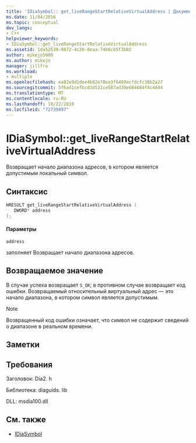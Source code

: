 ```yaml
---
title: 'IDiaSymbol:: get_liveRangeStartRelativeVirtualAddress | Документация Майкрософт'
ms.date: 11/04/2016
ms.topic: conceptual
dev_langs:
- C++
helpviewer_keywords:
- IDiaSymbol::get_liveRangeStartRelativeVirtualAddress
ms.assetid: 1da52539-9872-4c20-8eaa-74b6cb5f3b02
author: mikejo5000
ms.author: mikejo
manager: jillfra
ms.workload:
- multiple
ms.openlocfilehash: ea82e9d1dee4b82e78ea3f6409acfdcfc30b2a27
ms.sourcegitcommit: 5f6ad1cefbcd3d531ce587ad30e684684f4c4d44
ms.translationtype: MT
ms.contentlocale: ru-RU
ms.lasthandoff: 10/22/2019
ms.locfileid: "72739897"
---
```

# <a name="idiasymbolget_liverangestartrelativevirtualaddress"></a>IDiaSymbol::get_liveRangeStartRelativeVirtualAddress
Возвращает начало диапазона адресов, в котором является допустимым локальный символ.

## <a name="syntax"></a>Синтаксис

```C++
HRESULT get_liveRangeStartRelativeVirtualAddress ( 
   DWORD* address
);
```

#### <a name="parameters"></a>Параметры
 `address`

заполняет Возвращает начало диапазона адресов.

## <a name="return-value"></a>Возвращаемое значение
 В случае успеха возвращает `S_OK`; в противном случае возвращает код ошибки. Возвращаемый относительный виртуальный адрес — это начало диапазона, в котором символ является допустимым.

> [!NOTE]
> Возвращенный код ошибки означает, что символ не содержит сведений о диапазоне в реальном времени.

## <a name="remarks"></a>Заметки

## <a name="requirements"></a>Требования
 Заголовок: Dia2. h

 Библиотека: diaguids. lib

 DLL: msdia100.dll

## <a name="see-also"></a>См. также
- [IDiaSymbol](../../debugger/debug-interface-access/idiasymbol.md)